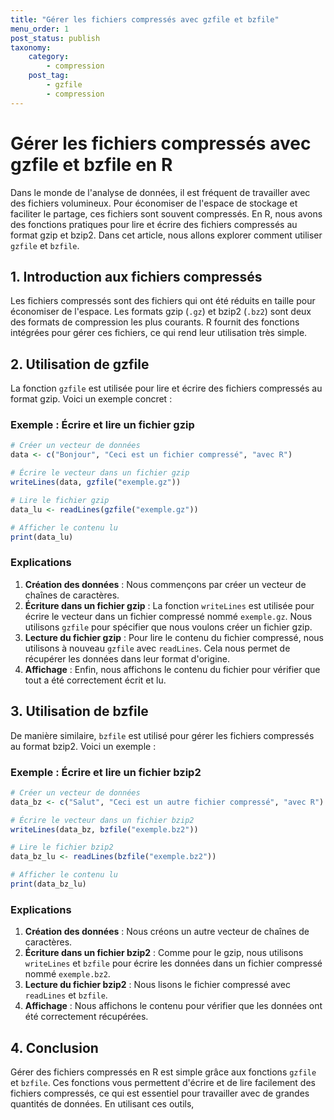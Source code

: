 ```yaml
---
title: "Gérer les fichiers compressés avec gzfile et bzfile"
menu_order: 1
post_status: publish
taxonomy:
    category:
        - compression
    post_tag:
        - gzfile
        - compression
---
```


# Gérer les fichiers compressés avec gzfile et bzfile en R

Dans le monde de l'analyse de données, il est fréquent de travailler avec des fichiers volumineux. Pour économiser de l'espace de stockage et faciliter le partage, ces fichiers sont souvent compressés. En R, nous avons des fonctions pratiques pour lire et écrire des fichiers compressés au format gzip et bzip2. Dans cet article, nous allons explorer comment utiliser `gzfile` et `bzfile`.

## 1. Introduction aux fichiers compressés

Les fichiers compressés sont des fichiers qui ont été réduits en taille pour économiser de l'espace. Les formats gzip (`.gz`) et bzip2 (`.bz2`) sont deux des formats de compression les plus courants. R fournit des fonctions intégrées pour gérer ces fichiers, ce qui rend leur utilisation très simple.

## 2. Utilisation de gzfile

La fonction `gzfile` est utilisée pour lire et écrire des fichiers compressés au format gzip. Voici un exemple concret :

### Exemple : Écrire et lire un fichier gzip

```r
# Créer un vecteur de données
data <- c("Bonjour", "Ceci est un fichier compressé", "avec R")

# Écrire le vecteur dans un fichier gzip
writeLines(data, gzfile("exemple.gz"))

# Lire le fichier gzip
data_lu <- readLines(gzfile("exemple.gz"))

# Afficher le contenu lu
print(data_lu)
```

### Explications

1. **Création des données** : Nous commençons par créer un vecteur de chaînes de caractères.
2. **Écriture dans un fichier gzip** : La fonction `writeLines` est utilisée pour écrire le vecteur dans un fichier compressé nommé `exemple.gz`. Nous utilisons `gzfile` pour spécifier que nous voulons créer un fichier gzip.
3. **Lecture du fichier gzip** : Pour lire le contenu du fichier compressé, nous utilisons à nouveau `gzfile` avec `readLines`. Cela nous permet de récupérer les données dans leur format d'origine.
4. **Affichage** : Enfin, nous affichons le contenu du fichier pour vérifier que tout a été correctement écrit et lu.

## 3. Utilisation de bzfile

De manière similaire, `bzfile` est utilisé pour gérer les fichiers compressés au format bzip2. Voici un exemple :

### Exemple : Écrire et lire un fichier bzip2

```r
# Créer un vecteur de données
data_bz <- c("Salut", "Ceci est un autre fichier compressé", "avec R")

# Écrire le vecteur dans un fichier bzip2
writeLines(data_bz, bzfile("exemple.bz2"))

# Lire le fichier bzip2
data_bz_lu <- readLines(bzfile("exemple.bz2"))

# Afficher le contenu lu
print(data_bz_lu)
```

### Explications

1. **Création des données** : Nous créons un autre vecteur de chaînes de caractères.
2. **Écriture dans un fichier bzip2** : Comme pour le gzip, nous utilisons `writeLines` et `bzfile` pour écrire les données dans un fichier compressé nommé `exemple.bz2`.
3. **Lecture du fichier bzip2** : Nous lisons le fichier compressé avec `readLines` et `bzfile`.
4. **Affichage** : Nous affichons le contenu pour vérifier que les données ont été correctement récupérées.

## 4. Conclusion

Gérer des fichiers compressés en R est simple grâce aux fonctions `gzfile` et `bzfile`. Ces fonctions vous permettent d'écrire et de lire facilement des fichiers compressés, ce qui est essentiel pour travailler avec de grandes quantités de données. En utilisant ces outils,


